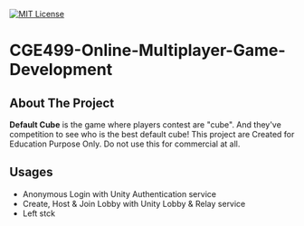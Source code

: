 [![MIT License][license-shield]][license-url]
# CGE499-Online-Multiplayer-Game-Development

<!-- ABOUT THE PROJECT -->
## About The Project
**Default Cube** is the game where players contest are "cube". And they've competition to see who is the best default cube!
This project are Created for Education Purpose Only. Do not use this for commercial at all.

## Usages
- Anonymous Login with Unity Authentication service
- Create, Host & Join Lobby with Unity Lobby & Relay service
- Left stck

<!-- MARKDOWN LINKS & IMAGES -->
<!-- https://www.markdownguide.org/basic-syntax/#reference-style-links -->
[license-shield]: https://img.shields.io/github/license/FudanshIKun/CGE499-Online-Multiplayer-Game-Development.svg?style=for-the-badge
[license-url]: https://github.com/FudanshIKun/CGE499-Online-Multiplayer-Game-Development/blob/master/LICENSE.txt
